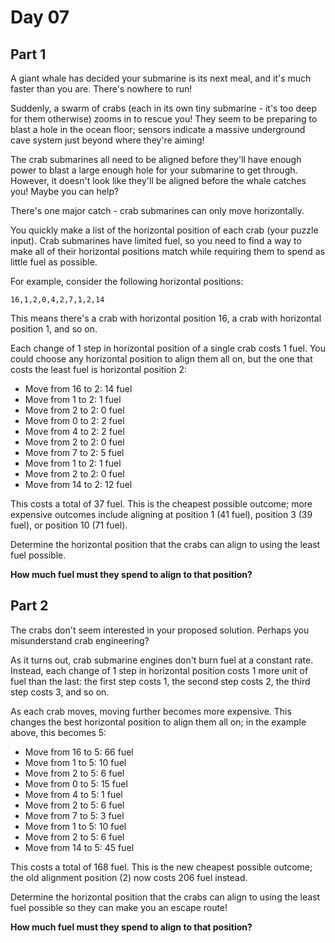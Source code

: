 # Day 07

## Part 1

A giant whale has decided your submarine is its next meal, and it's much faster than you are. There's nowhere to run!

Suddenly, a swarm of crabs (each in its own tiny submarine - it's too deep for them otherwise) zooms in to rescue you!
They seem to be preparing to blast a hole in the ocean floor; sensors indicate a massive underground cave system just
beyond where they're aiming!

The crab submarines all need to be aligned before they'll have enough power to blast a large enough hole for your
submarine to get through. However, it doesn't look like they'll be aligned before the whale catches you! Maybe you can
help?

There's one major catch - crab submarines can only move horizontally.

You quickly make a list of the horizontal position of each crab (your puzzle input). Crab submarines have limited fuel,
so you need to find a way to make all of their horizontal positions match while requiring them to spend as little fuel
as possible.

For example, consider the following horizontal positions:

```
16,1,2,0,4,2,7,1,2,14
```

This means there's a crab with horizontal position 16, a crab with horizontal position 1, and so on.

Each change of 1 step in horizontal position of a single crab costs 1 fuel. You could choose any horizontal position to
align them all on, but the one that costs the least fuel is horizontal position 2:

- Move from 16 to 2: 14 fuel
- Move from 1 to 2: 1 fuel
- Move from 2 to 2: 0 fuel
- Move from 0 to 2: 2 fuel
- Move from 4 to 2: 2 fuel
- Move from 2 to 2: 0 fuel
- Move from 7 to 2: 5 fuel
- Move from 1 to 2: 1 fuel
- Move from 2 to 2: 0 fuel
- Move from 14 to 2: 12 fuel

This costs a total of 37 fuel. This is the cheapest possible outcome; more expensive outcomes include aligning at
position 1 (41 fuel), position 3 (39 fuel), or position 10 (71 fuel).

Determine the horizontal position that the crabs can align to using the least fuel possible.

**How much fuel must they spend to align to that position?**

## Part 2

The crabs don't seem interested in your proposed solution. Perhaps you misunderstand crab engineering?

As it turns out, crab submarine engines don't burn fuel at a constant rate. Instead, each change of 1 step in horizontal
position costs 1 more unit of fuel than the last: the first step costs 1, the second step costs 2, the third step costs
3, and so on.

As each crab moves, moving further becomes more expensive. This changes the best horizontal position to align them all
on; in the example above, this becomes 5:

- Move from 16 to 5: 66 fuel
- Move from 1 to 5: 10 fuel
- Move from 2 to 5: 6 fuel
- Move from 0 to 5: 15 fuel
- Move from 4 to 5: 1 fuel
- Move from 2 to 5: 6 fuel
- Move from 7 to 5: 3 fuel
- Move from 1 to 5: 10 fuel
- Move from 2 to 5: 6 fuel
- Move from 14 to 5: 45 fuel

This costs a total of 168 fuel. This is the new cheapest possible outcome; the old alignment position (2) now costs 206
fuel instead.

Determine the horizontal position that the crabs can align to using the least fuel possible so they can make you an
escape route!

**How much fuel must they spend to align to that position?**
